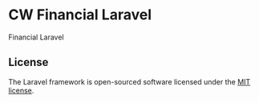 # CW Financial Laravel

Financial Laravel

## License

The Laravel framework is open-sourced software licensed under the [MIT license](https://opensource.org/licenses/MIT).
